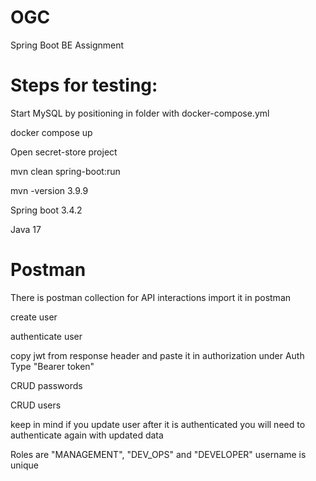 # OGC
Spring Boot BE Assignment

# Steps for testing:
Start MySQL by positioning in folder with docker-compose.yml

docker compose up

Open secret-store project

mvn clean spring-boot:run

mvn -version 3.9.9

Spring boot 3.4.2

Java 17

# Postman
There is postman collection for API interactions import it in postman

create user

authenticate user 

copy jwt from response header and paste it in authorization under Auth Type "Bearer token"

CRUD passwords

CRUD users

keep in mind if you update user after it is authenticated you will need to authenticate again with updated data

Roles are "MANAGEMENT", "DEV_OPS" and "DEVELOPER"
username is unique
